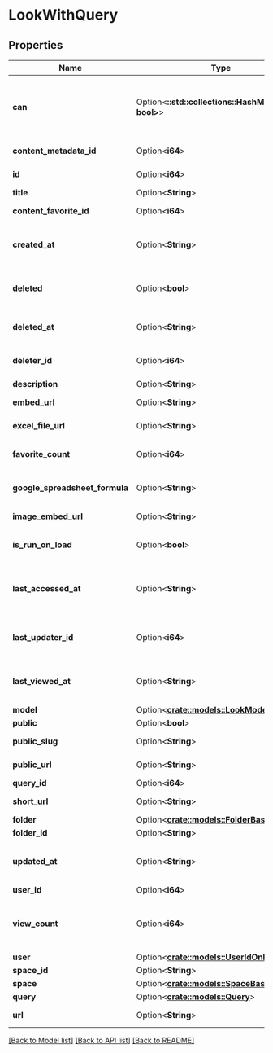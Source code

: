 # LookWithQuery

## Properties

Name | Type | Description | Notes
------------ | ------------- | ------------- | -------------
**can** | Option<**::std::collections::HashMap<String, bool>**> | Operations the current user is able to perform on this object | [optional][readonly]
**content_metadata_id** | Option<**i64**> | Id of content metadata | [optional][readonly]
**id** | Option<**i64**> | Unique Id | [optional][readonly]
**title** | Option<**String**> | Look Title | [optional]
**content_favorite_id** | Option<**i64**> | Content Favorite Id | [optional][readonly]
**created_at** | Option<**String**> | Time that the Look was created. | [optional][readonly]
**deleted** | Option<**bool**> | Whether or not a look is 'soft' deleted. | [optional]
**deleted_at** | Option<**String**> | Time that the Look was deleted. | [optional][readonly]
**deleter_id** | Option<**i64**> | Id of User that deleted the look. | [optional][readonly]
**description** | Option<**String**> | Description | [optional]
**embed_url** | Option<**String**> | Embed Url | [optional][readonly]
**excel_file_url** | Option<**String**> | Excel File Url | [optional][readonly]
**favorite_count** | Option<**i64**> | Number of times favorited | [optional][readonly]
**google_spreadsheet_formula** | Option<**String**> | Google Spreadsheet Formula | [optional][readonly]
**image_embed_url** | Option<**String**> | Image Embed Url | [optional][readonly]
**is_run_on_load** | Option<**bool**> | auto-run query when Look viewed | [optional]
**last_accessed_at** | Option<**String**> | Time that the Look was last accessed by any user | [optional][readonly]
**last_updater_id** | Option<**i64**> | Id of User that last updated the look. | [optional][readonly]
**last_viewed_at** | Option<**String**> | Time last viewed in the Looker web UI | [optional][readonly]
**model** | Option<[**crate::models::LookModel**](LookModel.md)> |  | [optional]
**public** | Option<**bool**> | Is Public | [optional]
**public_slug** | Option<**String**> | Public Slug | [optional][readonly]
**public_url** | Option<**String**> | Public Url | [optional][readonly]
**query_id** | Option<**i64**> | Query Id | [optional]
**short_url** | Option<**String**> | Short Url | [optional][readonly]
**folder** | Option<[**crate::models::FolderBase**](FolderBase.md)> |  | [optional]
**folder_id** | Option<**String**> | Folder Id | [optional]
**updated_at** | Option<**String**> | Time that the Look was updated. | [optional][readonly]
**user_id** | Option<**i64**> | User Id | [optional]
**view_count** | Option<**i64**> | Number of times viewed in the Looker web UI | [optional][readonly]
**user** | Option<[**crate::models::UserIdOnly**](UserIdOnly.md)> |  | [optional]
**space_id** | Option<**String**> | Space Id | [optional]
**space** | Option<[**crate::models::SpaceBase**](SpaceBase.md)> |  | [optional]
**query** | Option<[**crate::models::Query**](Query.md)> |  | [optional]
**url** | Option<**String**> | Url | [optional][readonly]

[[Back to Model list]](../README.md#documentation-for-models) [[Back to API list]](../README.md#documentation-for-api-endpoints) [[Back to README]](../README.md)


